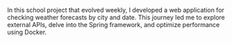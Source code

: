 In this school project that evolved weekly, I developed a web application for checking weather forecasts by city and date. This journey led me to explore external APIs, delve into the Spring framework, and optimize performance using Docker.
